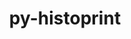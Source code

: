 ---
title: "py-histoprint"
layout: cache
categories: [package, develop]
meta: {"compilers": ["gcc@=11.4.0"], "num_specs": 7, "num_specs_by_stack": {"hep": 7, "root": 7}, "oss": ["ubuntu22.04"], "platforms": ["linux"], "stacks": ["hep", "root"], "targets": ["x86_64_v3"], "versions": ["2.6.0"]}
spec_details: [{"compiler": "gcc@=11.4.0", "hash": "v3grnqujrutsibjktbjll6w55lhk2lzg", "os": "ubuntu22.04", "platform": "linux", "size": "-", "stacks": ["hep", "root"], "tarball": "https://binaries.spack.io/develop/build_cache/linux-ubuntu22.04-x86_64_v3/gcc-11.4.0/py-histoprint-2.6.0/linux-ubuntu22.04-x86_64_v3-gcc-11.4.0-py-histoprint-2.6.0-v3grnqujrutsibjktbjll6w55lhk2lzg.spack", "target": "x86_64_v3", "variants": ["build_system=python_pip"], "versions": ["2.6.0"]}, {"compiler": "gcc@=11.4.0", "hash": "6lrmqkou4snknl2nue6g4hluycfgbxmt", "os": "ubuntu22.04", "platform": "linux", "size": "-", "stacks": ["hep", "root"], "tarball": "https://binaries.spack.io/develop/build_cache/linux-ubuntu22.04-x86_64_v3/gcc-11.4.0/py-histoprint-2.6.0/linux-ubuntu22.04-x86_64_v3-gcc-11.4.0-py-histoprint-2.6.0-6lrmqkou4snknl2nue6g4hluycfgbxmt.spack", "target": "x86_64_v3", "variants": ["build_system=python_pip"], "versions": ["2.6.0"]}, {"compiler": "gcc@=11.4.0", "hash": "ad6jynniuxlk36agmantrcxd3bnibkg3", "os": "ubuntu22.04", "platform": "linux", "size": "-", "stacks": ["hep", "root"], "tarball": "https://binaries.spack.io/develop/build_cache/linux-ubuntu22.04-x86_64_v3/gcc-11.4.0/py-histoprint-2.6.0/linux-ubuntu22.04-x86_64_v3-gcc-11.4.0-py-histoprint-2.6.0-ad6jynniuxlk36agmantrcxd3bnibkg3.spack", "target": "x86_64_v3", "variants": ["build_system=python_pip"], "versions": ["2.6.0"]}, {"compiler": "gcc@=11.4.0", "hash": "tadl2v7aefha5rfbruktdmft5qelie5u", "os": "ubuntu22.04", "platform": "linux", "size": "-", "stacks": ["hep", "root"], "tarball": "https://binaries.spack.io/develop/build_cache/linux-ubuntu22.04-x86_64_v3/gcc-11.4.0/py-histoprint-2.6.0/linux-ubuntu22.04-x86_64_v3-gcc-11.4.0-py-histoprint-2.6.0-tadl2v7aefha5rfbruktdmft5qelie5u.spack", "target": "x86_64_v3", "variants": ["build_system=python_pip"], "versions": ["2.6.0"]}, {"compiler": "gcc@=11.4.0", "hash": "7mgv5mgl2iylnpazf3yyt5dpd3u2h56k", "os": "ubuntu22.04", "platform": "linux", "size": "-", "stacks": ["hep", "root"], "tarball": "https://binaries.spack.io/develop/build_cache/linux-ubuntu22.04-x86_64_v3/gcc-11.4.0/py-histoprint-2.6.0/linux-ubuntu22.04-x86_64_v3-gcc-11.4.0-py-histoprint-2.6.0-7mgv5mgl2iylnpazf3yyt5dpd3u2h56k.spack", "target": "x86_64_v3", "variants": ["build_system=python_pip"], "versions": ["2.6.0"]}, {"compiler": "gcc@=11.4.0", "hash": "ws5fizb2nld7dcck26pal7dsjluql5uf", "os": "ubuntu22.04", "platform": "linux", "size": "-", "stacks": ["hep", "root"], "tarball": "https://binaries.spack.io/develop/build_cache/linux-ubuntu22.04-x86_64_v3/gcc-11.4.0/py-histoprint-2.6.0/linux-ubuntu22.04-x86_64_v3-gcc-11.4.0-py-histoprint-2.6.0-ws5fizb2nld7dcck26pal7dsjluql5uf.spack", "target": "x86_64_v3", "variants": ["build_system=python_pip"], "versions": ["2.6.0"]}, {"compiler": "gcc@=11.4.0", "hash": "rk3xq4xoydl6ukpniscyipwv45mv5h2z", "os": "ubuntu22.04", "platform": "linux", "size": "-", "stacks": ["hep", "root"], "tarball": "https://binaries.spack.io/develop/build_cache/linux-ubuntu22.04-x86_64_v3/gcc-11.4.0/py-histoprint-2.6.0/linux-ubuntu22.04-x86_64_v3-gcc-11.4.0-py-histoprint-2.6.0-rk3xq4xoydl6ukpniscyipwv45mv5h2z.spack", "target": "x86_64_v3", "variants": ["build_system=python_pip"], "versions": ["2.6.0"]}]
---
